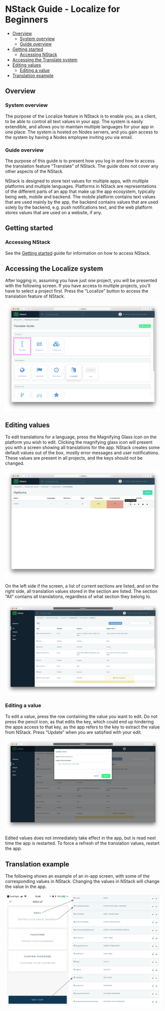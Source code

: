 # NStack Guide - Localize for Beginners

* [Overview](#overview)	
	* [System overview](#system-overview)
	* [Guide overview](#guide-overview) 
* [Getting started](#getting-started)
	* [Accessing NStack](#accessing-nstack) 
* [Accessing the Translate system](#accessing-the-translate-system) 
* [Editing values](#editing-values)
	* [Editing a value](#editing-a-value)
* [Translation example](#translation-example)


## Overview
### System overview

The purpose of the Localize feature in NStack is to enable you, as a client, to be able to control all text values in your app. The system is easily extendible, and allows you to maintain multiple languages for your app in one place. The system is hosted on Nodes servers, and you gain access to the system by having a Nodes employee inviting you via email.

### Guide overview

The purpose of this guide is to present how you log in and how to access the translation feature “Translate” of NStack. The guide does not cover any other aspects of the NStack.

NStack is designed to store text values for multiple apps, with multiple platforms and multiple languages. Platforms in NStack are representations of the different parts of an app that make up the app ecosystem, typically being web, mobile and backend. The mobile platform contains text values that are used mainly by the app, the backend contains values that are used solely by the backend, e.g. push notifications text, and the web platform stores values that are used on a website, if any.

## Getting started
### Accessing NStack

See the [Getting started](Getting_started.md) guide for information on how to access NStack.

## Accessing the Localize system

After logging in, assuming you have just one project, you will be presented with the following screen. If you have access to multiple projects, you’ll have to select a project first. Press the “Localize” button to access the translation feature of NStack.

![NStack main screen, translate highlighted](../images/Guides/TranslateForBeginners/nstack_main_translate.png)

## Editing values

To edit translations for a language, press the Magnifying Glass icon on the platform you wish to edit. Clicking the magnifying glass icon will present you with a screen showing all translations for the app. NStack creates some default values out of the box, mostly error messages and user notifications. These values are present in all projects, and the keys should not be changed.

![Translate platforms](../images/Guides/TranslateForBeginners/translate_platforms.png)

On the left side if the screen, a list of current sections are listed, and on the right side, all translation values stored in the section are listed. The section “All” contains all translations, regardless of what section they belong to.

![Translations screen](../images/Guides/TranslateForBeginners/translations.png)

### Editing a value

To edit a value, press the row containing the value you want to edit. Do not press the pencil icon, as that edits the key, which could end up hindering the apps access to that key, as the app refers to the key to extract the value from NStack. Press “Update” when you are satisfied with your edit.

![Update value](../images/Guides/TranslateForBeginners/update_value.png)

Edited values does not immediately take effect in the app, but is read next time the app is restarted. To force a refresh of the translation values, restart the app.

## Translation example

The following shows an example of an in-app screen, with some of the corresponding values in NStack. Changing the values in NStack will change the value in the app.

![Translation example](../images/Guides/TranslateForBeginners/translation_example.png)
